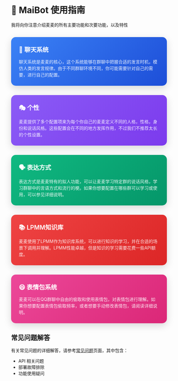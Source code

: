# 📄 MaiBot 使用指南

我将向你注意介绍麦麦的所有主要功能和次要功能，以及特性

<style>
.feature-cards {
  display: grid;
  grid-template-columns: repeat(auto-fit, minmax(300px, 1fr));
  gap: 20px;
  margin: 30px 0;
}

.feature-card {
  border-radius: 15px;
  padding: 25px;
  color: white !important;
  text-decoration: none !important;
  transition: all 0.3s ease;
  box-shadow: 0 8px 25px rgba(0,0,0,0.15);
  position: relative;
  overflow: hidden;
  cursor: pointer;
}

.feature-card:hover {
  transform: translateY(-5px);
  box-shadow: 0 15px 35px rgba(0,0,0,0.2);
}

.feature-card-content {
  position: relative;
  z-index: 2;
}

.feature-card h3 {
  margin: 0 0 15px 0;
  font-size: 1.4em;
  font-weight: 600;
  color: white;
}

.feature-card p {
  margin: 0;
  opacity: 0.9;
  line-height: 1.5;
  color: white;
}

.feature-card a {
  text-decoration: none !important;
  color: inherit !important;
}

/* 不同功能的颜色 */
.chat-card {
  background: linear-gradient(135deg, #3b82f6 0%, #1d4ed8 100%);
}

.personality-card {
  background: linear-gradient(135deg, #8b5cf6 0%, #7c3aed 100%);
}

.expression-card {
  background: linear-gradient(135deg, #10b981 0%, #059669 100%);
}

.memory-card {
  background: linear-gradient(135deg, #f59e0b 0%, #d97706 100%);
}

.lpmm-card {
  background: linear-gradient(135deg, #ef4444 0%, #dc2626 100%);
}

.emoji-card {
  background: linear-gradient(135deg, #ec4899 0%, #db2777 100%);
}
</style>

<div class="feature-cards">
  <a href="/manual/usage/features/chat" class="feature-card chat-card">
    <div class="feature-card-content">
      <h3>💬 聊天系统</h3>
      <p>聊天系统是麦麦的核心，这个系统能够在群聊中把握合适的发言时机，模仿人类的发言规律。由于不同群聊环境不同，你可能需要针对自己的需要，进行自己的配置。</p>
    </div>
  </a>
</div>

<div class="feature-cards">
  <a href="/manual/usage/features/personality" class="feature-card personality-card">
    <div class="feature-card-content">
      <h3>🎭 个性</h3>
      <p>麦麦提供了多个配置项来为每个你自己的麦麦定义不同的人格，性格，身份和说话风格。这些配置会在不同的地方发挥作用，不过我们不推荐太长的个性设置。</p>
    </div>
  </a>
</div>

<div class="feature-cards">
  <a href="/manual/usage/features/expression" class="feature-card expression-card">
    <div class="feature-card-content">
      <h3>🗣️ 表达方式</h3>
      <p>表达方式是麦麦特有的拟人功能，可以让麦麦学习特定群的说话风格，学习群聊中的言语方式和流行的梗。如果你想要配置在哪些群可以学习或使用，可以参见详细说明。</p>
    </div>
  </a>
</div>

<div class="feature-cards">
  <a href="/manual/usage/features/lpmm" class="feature-card lpmm-card">
    <div class="feature-card-content">
      <h3>📚 LPMM知识库</h3>
      <p>麦麦使用了LPMM作为知识库系统，可以进行知识的学习，并在合适的场景下调用并理解。LPMM性能卓越，但是知识的学习需要花费一些API额度。</p>
    </div>
  </a>
</div>

<div class="feature-cards">
  <a href="/manual/usage/features/emoji" class="feature-card emoji-card">
    <div class="feature-card-content">
      <h3>😄 表情包系统</h3>
      <p>麦麦可以在QQ群聊中自由的偷取和使用表情包，对表情包进行理解。如果你想要配置表情包偷取频率，或者想要手动修改表情包，请阅读详细说明。</p>
    </div>
  </a>
</div>

## 常见问题解答

有关常见问题的详细解答，请参考[常见问题](/faq/)页面，其中包含：

- API 相关问题
- 部署故障排除
- 功能使用疑问


